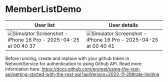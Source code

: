 # MemberListDemo
| User list  | User details |
| ------------- | ------------- |
| ![Simulator Screenshot - iPhone 16 Pro - 2025-04-25 at 00 40 37](https://github.com/user-attachments/assets/dc106ab2-46a1-466f-8bbb-397d0be83afa) | ![Simulator Screenshot - iPhone 16 Pro - 2025-04-25 at 00 40 41](https://github.com/user-attachments/assets/d58161c4-af71-4645-8ebc-24c9f474aead) |

Before running, create and replace with your github token in NetworkService for authentication to using Github API.
Read more information here: https://docs.github.com/en/rest/using-the-rest-api/getting-started-with-the-rest-api?apiVersion=2022-11-28#rate-limiting

